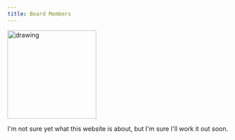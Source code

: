```yaml
---
title: Board Members
---
```


<img src="katherine.jpg" alt="drawing" width="200"/>

I'm not sure yet what this website is about, but I'm sure I'll work it out soon.
